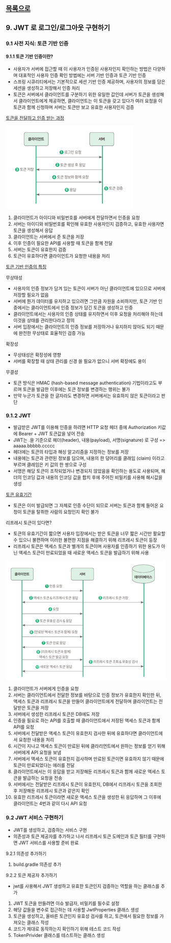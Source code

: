 ## [목록으로](README.md)

## 9. JWT 로 로그인/로그아웃 구현하기

### 9.1 사전 지식: 토큰 기반 인증

#### 9.1.1 토큰 기반 인증이란?

* 사용자가 서버에 접근할 때 이 사용자가 인증된 사용자인지 확인하는 방법은 다양하며 대표적인 사용자 인증 확인 방법에는 서버 기반 인증과 토큰 기반 인증
* 스프링 시큐리티에서는 기본적으로 세션 기반 인증 제공하며, 사용자의 정보를 담은 세션을 생성하고 저장해서 인증 처리
* 토큰은 서버에서 클라이언트를 구분하기 위한 유일한 값인데 서버가 토큰을 생성해서 클라이언트에게 제공하면, 클라이언트는 이 토큰을 갖고 있다가 여러 요청을 이 토큰과 함께 신청하며 서버는 토큰만 보고 유효한 사용자인지 검증

<u>토큰을 전달하고 인증 받는 과정</u>

![img_3.png](img_3.png)

1. 클라이언트가 아이디와 비밀번호를 서버에게 전달하면서 인증을 요청
2. 서버는 아이디와 비밀번호를 확인해 유효한 사용자인지 검증하고, 유효한 사용자면 토큰을 생성해서 응답
3. 클라이언트는 서버에서 준 토큰을 저장
4. 이후 인증이 필요한 API를 사용할 때 토큰을 함께 전달
5. 서버는 토큰이 유효한지 검증
6. 토큰이 유효하다면 클라이언트가 요청한 내용을 처리

<u>토큰 기반 인증의 특징</u>

무상태성

  * 사용자의 인증 정보가 담겨 있는 토큰이 서버가 아닌 클라이언트에 있으므로 서버에 저장할 필요가 없음
  * 서버에 뭔가 데이터를 유지하고 있으려면 그만큼 자원을 소비하지만, 토큰 기반 인증에서는 클라이언트에서 인증 정보가 담긴 토큰을 생성하고 인증
  * 클라이언트에서는 사용자의 인증 상태를 유지하면서 이후 요청을 처리해야 하는데 이것을 상태를 관리한다라고 정의
  * 서버 입장에서는 클라이언트의 인증 정보를 저장하거나 유지하지 않아도 되기 때문에 완전한 무상태로 효율적인 검증 가능

확장성

  * 무상태성은 확장성에 영향
  * 서버를 확장할 때 상태 관리를 신경 쓸 필요가 없으니 서버 확장에도 용이

무결성

  * 토큰 방식은 HMAC (hash-based message authentication) 기법이라고도 부르며 토큰을 발급한 이후에는 토큰 정보를 변경하는 행위는 불가
  * 만약 누군가 토큰을 한 글자라도 변경하면 서버에서는 유효하지 않은 토큰이라고 판단

### 9.1.2 JWT

* 발급받은 JWT를 이용해 인증을 하려면 HTTP 요청 헤더 중에 Authorization 키값에 Bearer + JWT 토큰값을 넣어 전송
* JWT는 .을 기준으로 헤더(header), 내용(payload), 서명(signature) 로 구성 => aaaaa.bbbbb.ccccc
* 헤더에는 토큰의 타입과 해싱 알고리즘을 지정하는 정보를 저장
* 내용에는 토큰과 관련된 정보를 담으며, 내용의 한 덩어리를 클래임 (claim) 이라고 부르며 클레임은 키 값의 한 쌍으로 구성
* 서명은 해당 토큰이 조작되었거나 변경되지 않았음을 확인하는 용도로 사용되며, 헤더의 인코딩 값과 내용의 인코딩 값을 합치 후에 주어진 비밀키를 사용해 해시값을 생성

<u>토큰 유효기간</u>

* 토큰은 이미 발급되면 그 자체로 인증 수단이 되므로 서버는 토큰과 함께 들어온 요청이 토큰을 탈취한 사람의 요청인지 확인 불가

리프레시 토큰이 있다면?

* 토큰의 유효기간이 짧으면 사용자 입장에서는 받은 토큰을 너무 짧은 시간만 활요할 수 있으니 불편하며 이러한 불편한 지점을 해결하기 위해 리프레시 토큰이 등장
* 리프레시 토큰은 액세스 토큰과 별개의 토큰이며 사용자를 인증하기 위한 용도가 아닌 액세스 토큰이 만료되었을 때 새로운 액세스 토큰을 발급하기 위해 사용

![img_4.png](img_4.png)

1. 클라이언트가 서버에게 인증을 요청
2. 서버는 클라이언트에서 전달한 정보를 바탕으로 인증 정보가 유효한지 확인한 뒤, 액세스 토큰과 리프레시 토큰을 만들어 클라이언트에게 전달하며 클라이언트는 전달받은 토큰을 저장
3. 서버에서 생성한 리프레시 토큰은 DB에도 저장
4. 인증을 필요로 하는 API를 호출할 때 클라이언트에서 저장된 액세스 토큰과 함께 API를 요청
5. 서버에서 전달받은 액세스 토큰이 유효한지 검사한 뒤에 유효하다면 클라이언트에서 요청한 내용을 처리
6. 시간이 지나고 액세스 토큰이 만료된 뒤에 클라리언트에서 원하는 정보를 얻기 위해 서버에게 API 요청을 보냄
7. 서버에서 액세스 토큰이 유효한지 검사하며 만료된 토큰이면 유효하지 않기 때문에 토큰이 만료되었다는 에러를 전달
8. 클라이언트에서는 이 응답을 받고 저장해둔 리프레시 토큰과 함께 새로운 액세스 토큰을 발급하는 요청을 전송
9. 서버에서는 전달받은 리프레시 토큰이 유효한지, DB에서 리프레시 토큰을 조회한 후 저장해둔 리프레시 토큰과 같은지 확인
10. 유효한 리프레시 토큰이라면 새로운 액세스 토큰을 생성한 뒤 응답하며 그 이후에 클라이언트는 4번과 같이 다시 API 요청

### 9.2 JWT 서비스 구현하기

* JWT를 생성하고, 검증하는 서비스 구현
* 의존성과 토큰 제공자를 추가하고 나서 리프레시 토큰 도메인과 토큰 필터를 구현하면 JWT 서비스를 사용할 준비 완료

9.2.1 의존성 추가하기

1. build.gradle 의존성 추가

9.2.2 토큰 제공자 추가하기

* jwt를 사용해서 JWT 생성하고 유효한 토큰인지 검증하는 역할을 하는 클래스를 추가

1. JWT 토큰을 만들려면 이슈 발급자, 비밀키를 필수로 설정
2. 해당 값들을 변수로 접근하는 데 사용할 JwtProperties 클래스 생성
3. 토큰을 생성하고, 올바른 토큰인지 유효성 검사를 하고, 토큰에서 필요한 정보를 가져오는 클래스 작성
4. 코드가 제대로 동작하는지 확인하기 위해 테스트 코드 작성
5. TokenPrivider 클래스를 테스트하는 클래스 생성
